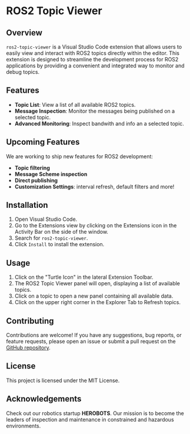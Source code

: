 # ROS2 Topic Viewer

## Overview

`ros2-topic-viewer` is a Visual Studio Code extension that allows users to easily view and interact with ROS2 topics directly within the editor. This extension is designed to streamline the development process for ROS2 applications by providing a convenient and integrated way to monitor and debug topics. 

## Features

- **Topic List**: View a list of all available ROS2 topics.
- **Message Inspection**: Monitor the messages being published on a selected topic.
- **Advanced Monitoring**: Inspect bandwith and info an a selected topic.

## Upcoming Features

We are working to ship new features for ROS2 development:
- **Topic filtering**
- **Message Scheme inspection**
- **Direct publishing**
- **Customization Settings**: interval refresh, default filters and more!

## Installation

1. Open Visual Studio Code.
2. Go to the Extensions view by clicking on the Extensions icon in the Activity Bar on the side of the window.
3. Search for `ros2-topic-viewer`.
4. Click `Install` to install the extension.

## Usage

1. Click on the "Turtle Icon" in the lateral Extension Toolbar.
3. The ROS2 Topic Viewer panel will open, displaying a list of available topics.
4. Click on a topic to open a new panel containing all available data.
5. Click on the upper right corner in the Explorer Tab to Refresh topics.

## Contributing

Contributions are welcome! If you have any suggestions, bug reports, or feature requests, please open an issue or submit a pull request on the [GitHub repository](https://github.com/alesof/ros2-topic-viewer).

## License

This project is licensed under the MIT License.

## Acknowledgements

Check out our robotics startup **HEROBOTS**. Our mission is to become the leaders of inspection and maintenance in constrained and hazardous environments.